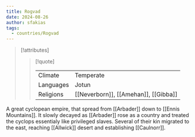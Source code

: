```yaml
---
title: Rogvad
date: 2024-08-26
author: sfakias
tags:
  - countries/Rogvad
---
```


> [!attributes]
> 
> > [!quote]
> >
> > | | |
> > | --- | --- |
> > | Climate | Temperate |
> > | Languages | Jotun |
> > | Religions | [[Neverborn]], [[Amehan]], [[Gibba]] |

A great cyclopean empire, that spread from [[Arbader]] down to [[Ennis Mountains]]. It slowly decayed as [[Arbader]] rose as a country and treated the cyclops essentialy like privileged slaves. Several of their kin migrated to the east, reaching [[Allwick]] desert and establishing [[Caulnorr]].